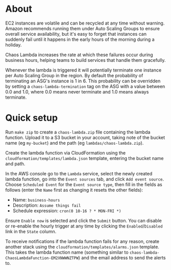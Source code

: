 # About

EC2 instances are volatile and can be recycled at any time without warning.
Amazon recommends running them under Auto Scaling Groups to ensure overall
service availability, but it's easy to forget that instances can suddenly fail
until it happens in the early hours of the morning during a holiday.

Chaos Lambda increases the rate at which these failures occur during business
hours, helping teams to build services that handle them gracefully.

Whenever the lambda is triggered it will potentially terminate one instance per
Auto Scaling Group in the region.  By default the probability of terminating an
ASG's instance is 1 in 6.  This probability can be overridden by setting a
`chaos-lambda-termination` tag on the ASG with a value between 0.0 and 1.0,
where 0.0 means never terminate and 1.0 means always terminate.


# Quick setup

Run `make zip` to create a `chaos-lambda.zip` file containing the lambda
function.  Upload it to a S3 bucket in your account, taking note of the bucket
name (eg `my-bucket`) and the path (eg `lambdas/chaos-lambda.zip`).

Create the lambda function via CloudFormation using the
`cloudformation/templates/lambda.json` template, entering the bucket name and
path.

In the AWS console go to the `Lambda` service, select the newly created lambda
function, go into the `Event sources` tab, and click `Add event source`.
Choose `Scheduled Event` for the `Event source type`, then fill in the fields
as follows (enter the `Name` first as changing it resets the other fields):
* Name: `business-hours`
* Description: `Assume things fail`
* Schedule expression: `cron(0 10-16 ? * MON-FRI *)`

Ensure `Enable now` is selected and click the `Submit` button.  You can disable
or re-enable the hourly trigger at any time by clicking the
`Enabled`/`Disabled` link in the `State` column.

To receive notifications if the lambda function fails for any reason, create
another stack using the `cloudformation/templates/alarms.json` template.  This
takes the lambda function name (something similar to
`chaos-lambda-ChaosLambdaFunction-EM2XNWWNZTPW`) and the email address to
send the alerts to.
